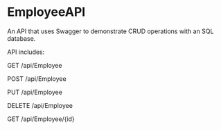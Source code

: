# EmployeeAPI

An API that uses Swagger to demonstrate CRUD operations with an SQL database.

API includes:

GET /api/Employee

POST /api/Employee

PUT /api/Employee

DELETE /api/Employee

GET /api/Employee/{id}
